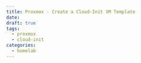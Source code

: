 ```yaml
---
title: Proxmox - Create a Cloud-Init VM Template
date: 
draft: true
tags:
  - proxmox
  - cloud-init
categories:
  - homelab
---
```

